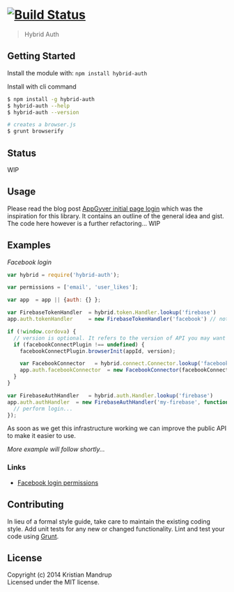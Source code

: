 #  [![Build Status](https://secure.travis-ci.org/kristianmandrup/hybrid-auth.png?branch=master)](http://travis-ci.org/kristianmandrup/hybrid-auth)

> Hybrid Auth

## Getting Started

Install the module with: `npm install hybrid-auth`

Install with cli command

```sh
$ npm install -g hybrid-auth
$ hybrid-auth --help
$ hybrid-auth --version
```


```sh
# creates a browser.js
$ grunt browserify
```

## Status

WIP

## Usage

Please read the blog post [AppGyver initial page login](http://infomatrix-blog.herokuapp.com/post/appgyver-initial-page-login)
which was the inspiration for this library. It contains an outline of the general idea and gist.
The code here however is a further refactoring... WIP

## Examples

*Facebook login*

```js
var hybrid = require('hybrid-auth');

var permissions = ['email', 'user_likes'];

var app  = app || {auth: {} };

var FirebaseTokenHandler  = hybrid.token.Handler.lookup('firebase')
app.auth.tokenHandler     = new FirebaseTokenHandler('facebook') // not using native auth strategy by default

if (!window.cordova) {
  // version is optional. It refers to the version of API you may want to use.
  if (facebookConnectPlugin !== undefined) {
    facebookConnectPlugin.browserInit(appId, version);

    var FacebookConnector   = hybrid.connect.Connector.lookup('facebook')
    app.auth.facebookConnector  = new FacebookConnector(facebookConnectPlugin, tokenHandler, {permission: permissions})
  }
}

var FirebaseAuthHandler   = hybrid.auth.Handler.lookup('firebase')
app.auth.authHandler  = new FirebaseAuthHandler('my-firebase', function (authObj) {
  // perform login...
});
```

As soon as we get this infrastructure working we can improve the public API to make it easier to use.

_More example will follow shortly..._

### Links

- [Facebook login permissions](https://developers.facebook.com/docs/facebook-login/permissions/v2.2)

## Contributing

In lieu of a formal style guide, take care to maintain the existing coding style.
Add unit tests for any new or changed functionality.
Lint and test your code using [Grunt](http://gruntjs.com).

## License

Copyright (c) 2014 Kristian Mandrup  
Licensed under the MIT license.
